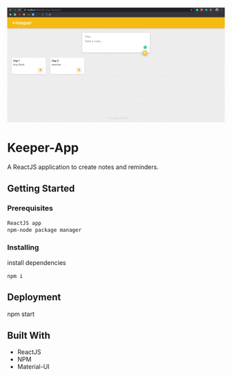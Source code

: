 ![Screenshot](screenshot.png)
# Keeper-App
A ReactJS application to create notes and reminders.

## Getting Started

### Prerequisites


```
ReactJS app
npm-node package manager
```

### Installing

install dependencies
```
npm i
```

## Deployment

npm start

## Built With

* ReactJS
* NPM
* Material-UI

